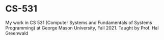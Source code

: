 # CS-531
My work in CS 531 (Computer Systems and Fundamentals of Systems Programming) at George Mason University, Fall 2021. Taught by Prof. Hal Greenwald



